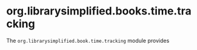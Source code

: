 org.librarysimplified.books.time.tracking
===

The `org.librarysimplified.book.time.tracking` module provides 

